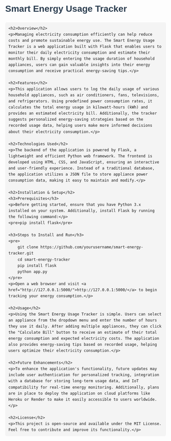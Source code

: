 <!DOCTYPE html>
<html lang="en">
<head>
    <meta charset="UTF-8">
    <meta name="viewport" content="width=device-width, initial-scale=1.0">
    <title>Smart Energy Usage Tracker</title>
    <style>
        body { font-family: Arial, sans-serif; margin: 40px; line-height: 1.6; }
        h1, h2, h3 { color: #2c3e50; }
        pre { background: #f4f4f4; padding: 10px; border-radius: 5px; }
    </style>
</head>
<body>
    <h1>Smart Energy Usage Tracker</h1>
    
    <h2>Overview</h2>
    <p>Managing electricity consumption efficiently can help reduce costs and promote sustainable energy use. The Smart Energy Usage Tracker is a web application built with Flask that enables users to monitor their daily electricity consumption and estimate their monthly bill. By simply entering the usage duration of household appliances, users can gain valuable insights into their energy consumption and receive practical energy-saving tips.</p>
    
    <h2>Features</h2>
    <p>This application allows users to log the daily usage of various household appliances, such as air conditioners, fans, televisions, and refrigerators. Using predefined power consumption rates, it calculates the total energy usage in kilowatt-hours (kWh) and provides an estimated electricity bill. Additionally, the tracker suggests personalized energy-saving strategies based on the recorded usage data, helping users make more informed decisions about their electricity consumption.</p>
    
    <h2>Technologies Used</h2>
    <p>The backend of the application is powered by Flask, a lightweight and efficient Python web framework. The frontend is developed using HTML, CSS, and JavaScript, ensuring an interactive and user-friendly experience. Instead of a traditional database, the application utilizes a JSON file to store appliance power consumption data, making it easy to maintain and modify.</p>
    
    <h2>Installation & Setup</h2>
    <h3>Prerequisites</h3>
    <p>Before getting started, ensure that you have Python 3.x installed on your system. Additionally, install Flask by running the following command:</p>
    <pre>pip install flask</pre>
    
    <h3>Steps to Install and Run</h3>
    <pre>
        git clone https://github.com/yourusername/smart-energy-tracker.git
        cd smart-energy-tracker
        pip install flask
        python app.py
    </pre>
    <p>Open a web browser and visit <a href="http://127.0.0.1:5000/">http://127.0.0.1:5000/</a> to begin tracking your energy consumption.</p>
    
    <h2>Usage</h2>
    <p>Using the Smart Energy Usage Tracker is simple. Users can select an appliance from the dropdown menu and enter the number of hours they use it daily. After adding multiple appliances, they can click the "Calculate Bill" button to receive an estimate of their total energy consumption and expected electricity costs. The application also provides energy-saving tips based on recorded usage, helping users optimize their electricity consumption.</p>
    
    <h2>Future Enhancements</h2>
    <p>To enhance the application's functionality, future updates may include user authentication for personalized tracking, integration with a database for storing long-term usage data, and IoT compatibility for real-time energy monitoring. Additionally, plans are in place to deploy the application on cloud platforms like Heroku or Render to make it easily accessible to users worldwide.</p>
    
    <h2>License</h2>
    <p>This project is open-source and available under the MIT License. Feel free to contribute and improve its functionality.</p>
</body>
</html>
